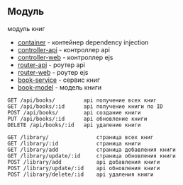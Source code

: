 ## Модуль
модуль книг

- [container](book.container.ts) - контейнер dependency injection
- [controller-api](controller/book.controller.ts) - контроллер api
- [controller-web](controller/book-view.controller.ts) - контроллер ejs
- [router-api](router/book.router.ts) - роутер api
- [router-web](router/book-library.router.ts) - роутер ejs
- [book-service](service/book.service.ts) - сервис книг
- [book-model](model/book.model.ts) - модель книги


```
GET /api/books/         api получение всех книг
GET /api/books/:id      api получение книги по ID
POST /api/books/        api создание книги
PUT /api/books/:id      api обновление книги
DELETE /api/books/:id   api удаление книги

GET /library/               страница всех книг
GET /library/:id            страница книги
GET /library/add            страница добавления книги
GET /library/update/:id     страница обновления книги
POST /library/add           api добавления книги
POST /library/update/:id    api обновления книги
POST /library/delete/:id    api удаления книги
```
